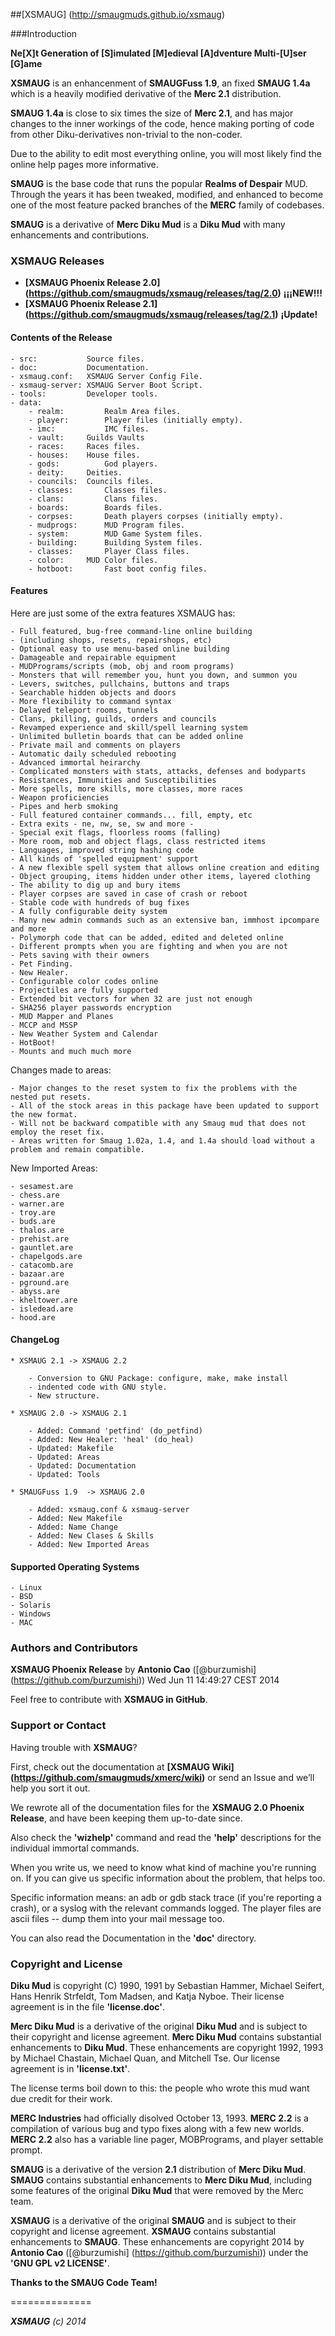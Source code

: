 ##[XSMAUG] (http://smaugmuds.github.io/xsmaug)

###Introduction

**Ne[X]t Generation of [S]imulated [M]edieval [A]dventure Multi-[U]ser [G]ame**

**XSMAUG** is an enhancenment of **SMAUGFuss 1.9**, an fixed **SMAUG 1.4a** which is a heavily modified derivative of the **Merc 2.1** distribution.

**SMAUG 1.4a** is close to six times the size of **Merc 2.1**, and has major changes to the inner workings of the code, hence making porting of code from other Diku-derivatives non-trivial to the non-coder.

Due to the ability to edit most everything online, you will most likely find the online help pages more informative.

**SMAUG** is the base code that runs the popular **Realms of Despair** MUD. Through the years it has been tweaked, modified, and enhanced to become one of the most feature packed branches of the **MERC** family of codebases.

**SMAUG** is a derivative of **Merc Diku Mud** is a **Diku Mud** with many enhancements and contributions.


### XSMAUG Releases

 * **[XSMAUG Phoenix Release 2.0] (https://github.com/smaugmuds/xsmaug/releases/tag/2.0)** **¡¡¡NEW!!!**
 * **[XSMAUG Phoenix Release 2.1] (https://github.com/smaugmuds/xsmaug/releases/tag/2.1)** **¡Update!**

#### Contents of the Release

	- src:           Source files.
	- doc:           Documentation.
	- xsmaug.conf:   XSMAUG Server Config File.
	- xsmaug-server: XSMAUG Server Boot Script.
	- tools:         Developer tools.
	- data:
		- realm:         Realm Area files.
		- player:        Player files (initially empty).
		- imc:           IMC files.
		- vault:	 Guilds Vaults
		- races:	 Races files.
		- houses:	 House files.
		- gods:          God players.
		- deity:	 Deities.
		- councils:	 Councils files.
		- classes:       Classes files.
		- clans:         Clans files.
		- boards:        Boards files.
		- corpses:       Death players corpses (initially empty).
		- mudprogs:      MUD Program files.
		- system:        MUD Game System files.
		- building:      Building System files.
		- classes:       Player Class files.
		- color:	 MUD Color files.
		- hotboot:       Fast boot config files.

#### Features

Here are just some of the extra features XSMAUG has:

	- Full featured, bug-free command-line online building
	- (including shops, resets, repairshops, etc)
	- Optional easy to use menu-based online building
	- Damageable and repairable equipment
	- MUDPrograms/scripts (mob, obj and room programs)
	- Monsters that will remember you, hunt you down, and summon you
	- Levers, switches, pullchains, buttons and traps
	- Searchable hidden objects and doors
	- More flexibility to command syntax
	- Delayed teleport rooms, tunnels
	- Clans, pkilling, guilds, orders and councils
	- Revamped experience and skill/spell learning system
	- Unlimited bulletin boards that can be added online
	- Private mail and comments on players
	- Automatic daily scheduled rebooting
	- Advanced immortal heirarchy
	- Complicated monsters with stats, attacks, defenses and bodyparts
	- Resistances, Immunities and Susceptibilities
	- More spells, more skills, more classes, more races
	- Weapon proficiencies
	- Pipes and herb smoking
	- Full featured container commands... fill, empty, etc
	- Extra exits - ne, nw, se, sw and more -
	- Special exit flags, floorless rooms (falling)
	- More room, mob and object flags, class restricted items
	- Languages, improved string hashing code
	- All kinds of 'spelled equipment' support
	- A new flexible spell system that allows online creation and editing
	- Object grouping, items hidden under other items, layered clothing
	- The ability to dig up and bury items
	- Player corpses are saved in case of crash or reboot
	- Stable code with hundreds of bug fixes
	- A fully configurable deity system
	- Many new admin commands such as an extensive ban, immhost ipcompare and more
	- Polymorph code that can be added, edited and deleted online
	- Different prompts when you are fighting and when you are not
	- Pets saving with their owners
	- Pet Finding.
	- New Healer.
	- Configurable color codes online
	- Projectiles are fully supported
	- Extended bit vectors for when 32 are just not enough
	- SHA256 player passwords encryption
	- MUD Mapper and Planes
	- MCCP and MSSP
	- New Weather System and Calendar
	- HotBoot!
	- Mounts and much much more

Changes made to areas:

	- Major changes to the reset system to fix the problems with the nested put resets.
	- All of the stock areas in this package have been updated to support the new format.
	- Will not be backward compatible with any Smaug mud that does not employ the reset fix.
	- Areas written for Smaug 1.02a, 1.4, and 1.4a should load without a problem and remain compatible.

New Imported Areas:

	- sesamest.are
	- chess.are
	- warner.are
	- troy.are
	- buds.are
	- thalos.are
	- prehist.are
	- gauntlet.are
	- chapelgods.are
	- catacomb.are
	- bazaar.are
	- pground.are
	- abyss.are
	- kheltower.are
	- isledead.are
	- hood.are


#### ChangeLog

	* XSMAUG 2.1 -> XSMAUG 2.2

		- Conversion to GNU Package: configure, make, make install
		- indented code with GNU style.
		- New structure.

	* XSMAUG 2.0 -> XSMAUG 2.1

		- Added: Command 'petfind' (do_petfind)
		- Added: New Healer: 'heal' (do_heal)
		- Updated: Makefile
		- Updated: Areas
		- Updated: Documentation
		- Updated: Tools

	* SMAUGFuss 1.9  -> XSMAUG 2.0

		- Added: xsmaug.conf & xsmaug-server
		- Added: New Makefile
		- Added: Name Change
		- Added: New Clases & Skills
		- Added: New Imported Areas
	

#### Supported Operating Systems

	- Linux
	- BSD
	- Solaris
	- Windows
	- MAC

 
### Authors and Contributors

**XSMAUG Phoenix Release** by **Antonio Cao** ([@burzumishi] (https://github.com/burzumishi))
Wed Jun 11 14:49:27 CEST 2014

Feel free to contribute with **XSMAUG in GitHub**.


### Support or Contact

Having trouble with **XSMAUG**?

First, check out the documentation at **[XSMAUG Wiki] (https://github.com/smaugmuds/xmerc/wiki)** or send an Issue and we’ll help you sort it out.

We rewrote all of the documentation files for the **XSMAUG 2.0 Phoenix Release**, and have been keeping them up-to-date since.

Also check the **'wizhelp'** command and read the **'help'** descriptions for the individual immortal commands.

When you write us, we need to know what kind of machine you're running on.  If you can give us specific information about the problem, that helps too.

Specific information means: an adb or gdb stack trace (if you're reporting a crash), or a syslog with the relevant commands logged.  The player files are ascii files -- dump them into your mail message too.

You can also read the Documentation in the **'doc'** directory.



### Copyright and License

**Diku Mud** is copyright (C) 1990, 1991 by Sebastian Hammer, Michael Seifert, Hans Henrik Strfeldt, Tom Madsen, and Katja Nyboe.  Their license agreement is in the file **'license.doc'**.

**Merc Diku Mud** is a derivative of the original **Diku Mud** and is subject to their copyright and license agreement.  **Merc Diku Mud** contains substantial enhancements to **Diku Mud**.  These enhancements are copyright 1992, 1993 by Michael Chastain, Michael Quan, and Mitchell Tse.  Our license agreement is in **'license.txt'**.

The license terms boil down to this: the people who wrote this mud want due credit for their work.

**MERC Industries** had officially disolved October 13, 1993.  **MERC 2.2** is a compilation of various bug and typo fixes along with a few new worlds.  **MERC 2.2** also has a variable line pager, MOBPrograms, and player settable prompt.

**SMAUG** is a derivative of the version **2.1** distribution of **Merc Diku Mud**. **SMAUG** contains substantial enhancements to **Merc Diku Mud**, including some features of the original **Diku Mud** that were removed by the Merc team.

**XSMAUG** is a derivative of the original **SMAUG** and is subject to their copyright and license agreement.  **XSMAUG** contains substantial enhancements to **SMAUG**.  These enhancements are copyright 2014 by **Antonio Cao** ([@burzumishi] (https://github.com/burzumishi)) under the **'GNU GPL v2 LICENSE'**.

**Thanks to the SMAUG Code Team!**

==============

_**XSMAUG** (c) 2014_

